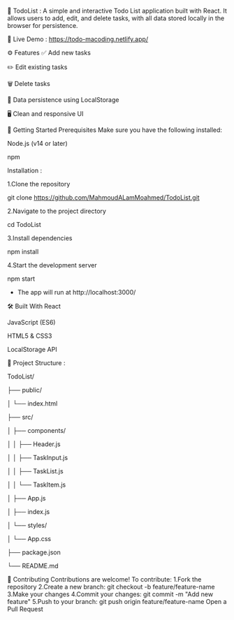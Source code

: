 📝 TodoList :
A simple and interactive Todo List application built with React. It allows users to add, edit, and delete tasks, with all data stored locally in the browser for persistence.

🔗 Live Demo :
https://todo-macoding.netlify.app/

⚙️ Features
✅ Add new tasks

✏️ Edit existing tasks

🗑️ Delete tasks

💾 Data persistence using LocalStorage

🖥️ Clean and responsive UI

🚀 Getting Started
Prerequisites
Make sure you have the following installed:

Node.js (v14 or later)

npm

Installation :

1.Clone the repository

git clone https://github.com/MahmoudALamMoahmed/TodoList.git

2.Navigate to the project directory

cd TodoList

3.Install dependencies

npm install

4.Start the development server

npm start

- The app will run at http://localhost:3000/

🛠️ Built With
React

JavaScript (ES6)

HTML5 & CSS3

LocalStorage API

📁 Project Structure :

TodoList/

├── public/

│   └── index.html

├── src/

│   ├── components/

│   │   ├── Header.js

│   │   ├── TaskInput.js

│   │   ├── TaskList.js

│   │   └── TaskItem.js

│   ├── App.js

│   ├── index.js

│   └── styles/

│       └── App.css

├── package.json

└── README.md

🤝 Contributing
Contributions are welcome! To contribute:
1.Fork the repository
2.Create a new branch:
git checkout -b feature/feature-name
3.Make your changes
4.Commit your changes:
git commit -m "Add new feature"
5.Push to your branch:
git push origin feature/feature-name
Open a Pull Request
